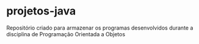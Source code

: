 # projetos-java
 Repositório criado para armazenar os programas desenvolvidos durante a disciplina de Programação Orientada a Objetos
